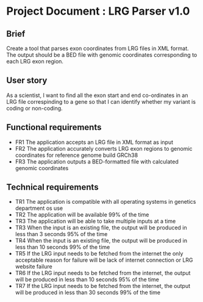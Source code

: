 # Project Document : LRG Parser v1.0

## Brief
Create a tool that parses exon coordinates from LRG files in XML format. The output should be a BED file with genomic coordinates corresponding to each LRG exon region.

## User story
As a scientist, I want to find all the exon start and end co-ordinates in an LRG file correspinding to a gene so that I can identify whether my variant is coding or non-coding.

## Functional requirements
* FR1 The application accepts an LRG file in XML format as input
* FR2 The application accurately converts LRG exon regions to genomic coordinates for reference genome build GRCh38
* FR3 The application outputs a BED-formatted file with calculated genomic coordinates

## Technical requirements
* TR1 The application is compatible with all operating systems in genetics department os use
* TR2 The application will be available 99% of the time
* TR3 The application will be able to take multiple inputs at a time
* TR3 When the input is an existing file, the output will be produced in less than 3 seconds 95% of the time
* TR4 When the input is an existing file, the output will be produced in less than 10 seconds 99% of the time
* TR5 If the LRG input needs to be fetched from the internet the only acceptable reason for failure will be lack of internet connection or LRG website failure
* TR6 If the LRG input needs to be fetched from the internet, the output will be produced in less than 10 seconds 95% of the time
* TR7 If the LRG input needs to be fetched from the internet, the output will be produced in less than 30 seconds 99% of the time
